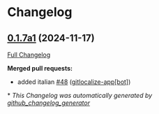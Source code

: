 # Changelog

## [0.1.7a1](https://github.com/OpenVoiceOS/ovos-skill-news/tree/0.1.7a1) (2024-11-17)

[Full Changelog](https://github.com/OpenVoiceOS/ovos-skill-news/compare/0.1.6...0.1.7a1)

**Merged pull requests:**

- added italian [\#48](https://github.com/OpenVoiceOS/ovos-skill-news/pull/48) ([gitlocalize-app[bot]](https://github.com/apps/gitlocalize-app))



\* *This Changelog was automatically generated by [github_changelog_generator](https://github.com/github-changelog-generator/github-changelog-generator)*
